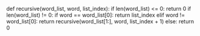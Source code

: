 def recursive(word_list, word, list_index):
    if len(word_list) <= 0:
        return 0
    if len(word_list) != 0:
        if word == word_list[0]:
            return list_index
        elif word != word_list[0]:
            return recursive(word_list[1:], word, list_index + 1)
        else:
            return 0

